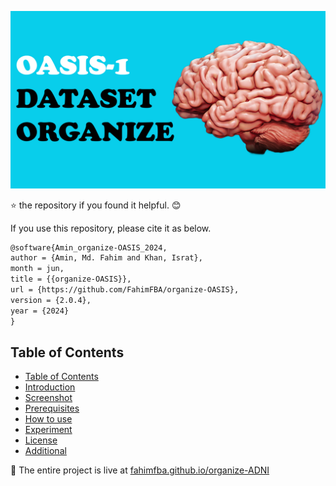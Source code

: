 ![Cover](/img/og_cover.png)


⭐ the repository if you found it helpful. 😊

If you use this repository, please cite it as below.

```markdown
@software{Amin_organize-OASIS_2024,
author = {Amin, Md. Fahim and Khan, Israt},
month = jun,
title = {{organize-OASIS}},
url = {https://github.com/FahimFBA/organize-OASIS},
version = {2.0.4},
year = {2024}
}
```

## Table of Contents
- [Table of Contents](#table-of-contents)
- [Introduction](#introduction)
- [Screenshot](#screenshot)
- [Prerequisites](#prerequisites)
- [How to use](#how-to-use)
- [Experiment](#experiment)
- [License](#license)
- [Additional](#additional)

🎁 The entire project is live at [fahimfba.github.io/organize-ADNI](https://fahimfba.github.io/organize-ADNI/)
